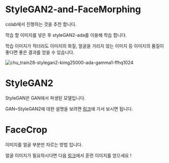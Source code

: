 # StyleGAN2-and-FaceMorphing

colab에서 진행하는 것을 추천 합니다.

학습 할 이미지를 넣은 후 styleGAN2-ada를 이용해 학습 합니다.

학습 이미지가 적더라도 이미지의 화질, 얼굴을 가리지 않는 이미지 등 이미지의 품질이 좋다면 좋은 결과를 얻을 수 있습니다.

![chu_train28-stylegan2-kimg25000-ada-gamma1-ffhq1024](https://user-images.githubusercontent.com/40240766/141753191-ea24abb8-bfc9-414a-8594-af2b2c027df8.jpg)


# StyleGAN2

StyleGAN은 GAN에서 파생된 모델입니다.

GAN~StyleGAN2에 대한 설명을 보려면 [링크](https://www.notion.so/GAN-StyleGAN2-28db3fa1a6dd4ec5b072488beaec9072)에 가서 보시면 됩니다.

# FaceCrop

이미지를 얼굴 부분만 자르는 방법 입니다.

얼굴 이미지가 필요하시다면 다음 [링크](https://www.notion.so/a939b61381c24388a1abb85038805f64)에서 훈련 이미지를 얻으세요 !
